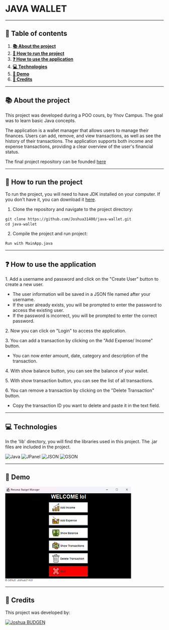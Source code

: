 # JAVA WALLET

---
## 📖 Table of contents

1. [**📚 About the project**](#-about-the-project)
2. [**🚀 How to run the project**](#-how-to-run-the-project)
3. [**❓ How to use the application**](#-how-to-use-the-application)
4. [**💻 Technologies**](#-technologies)
5. [**🎥 Demo**](#-demo)
6. [**👥 Credits**](#-credits)

---
## 📚 About the project

This project was developed during a POO cours, by Ynov Campus. The goal was to learn basic Java concepts.

The application is a wallet manager that allows users to manage their finances. Users can add, remove, and view transactions, as well as see the history of their transactions. The application supports both income and expense transactions, providing a clear overview of the user's financial status.

The final project repository can be founded [here](https://github.com/Joshua31400/java-wallet.git)

---
## 🚀 How to run the project

To run the project, you will need to have JDK installed on your computer. If you don't have it, you can download it [here](https://www.oracle.com/java/technologies/downloads/).

1. Clone the repository and navigate to the project directory:
```  
git clone https://github.com/Joshua31400/java-wallet.git
cd java-wallet
```

2. Compile the project and run project:
```
Run with MainApp.java
```
---
## ❓ How to use the application

<p>1. Add a username and password and click on the "Create User" button to create a new user.</p>

<ul>
   <li>The user information will be saved in a JSON file named after your username.</li>
   <li>If the user already exists, you will be prompted to enter the password to access the existing user.</li>
   <li>If the password is incorrect, you will be prompted to enter the correct password.</li>
</ul>

<p>2. Now you can click on "Login" to access the application.</p>

<p>3. You can add a transaction by clicking on the "Add Expense/ Income" button.</p>

<ul>
   <li>You can now enter amount, date, category and description of the transaction.</li>
</ul>

<p>4. With show balance button, you can see the balance of your wallet.</p>

<p>5. With show transaction button, you can see the list of all transactions.</p>

<p>6. You can remove a transaction by clicking on the "Delete Transaction" button.</p>

<ul>
   <li>Copy the transaction ID you want to delete and paste it in the text field.</li>
</ul>

---
## 💻 Technologies

In the 'lib' directory, you will find the libraries used in this project. The .jar files are included in the project.

![Java](https://img.shields.io/badge/Java-%23ED8B00.svg?style=for-the-badge&logo=openjdk&logoColor=white)
![JPanel](https://img.shields.io/badge/JPanel-000000.svg?style=for-the-badge&logoColor=white)
![JSON](https://img.shields.io/badge/JSON-000000.svg?style=for-the-badge&logoColor=white)
![GSON](https://img.shields.io/badge/GSON-000000.svg?style=for-the-badge&logoColor=white)

---
## 🎥 Demo

<img src="doc/demo.png" alt="Demo Image" width="400" height="300">

---
## 👥 Credits

This project was developed by:

<a href="https://github.com/joshua31400"><img src="https://avatars.githubusercontent.com/u/189393167?v=4" alt="Joshua BUDGEN" width="69" height="69"/></a>